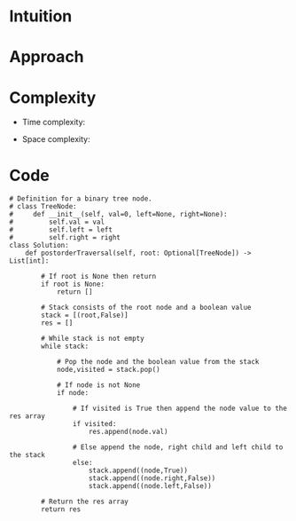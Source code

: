 # Intuition

<!-- Describe your first thoughts on how to solve this problem. -->

# Approach

<!-- Describe your approach to solving the problem. -->

# Complexity

- Time complexity:
<!-- Add your time complexity here, e.g. $$O(n)$$ -->

- Space complexity:
<!-- Add your space complexity here, e.g. $$O(n)$$ -->

# Code

```
# Definition for a binary tree node.
# class TreeNode:
#     def __init__(self, val=0, left=None, right=None):
#         self.val = val
#         self.left = left
#         self.right = right
class Solution:
    def postorderTraversal(self, root: Optional[TreeNode]) -> List[int]:

        # If root is None then return
        if root is None:
            return []

        # Stack consists of the root node and a boolean value
        stack = [(root,False)]
        res = []

        # While stack is not empty
        while stack:

            # Pop the node and the boolean value from the stack
            node,visited = stack.pop()

            # If node is not None
            if node:

                # If visited is True then append the node value to the res array
                if visited:
                    res.append(node.val)

                # Else append the node, right child and left child to the stack
                else:
                    stack.append((node,True))
                    stack.append((node.right,False))
                    stack.append((node.left,False))

        # Return the res array
        return res
```
